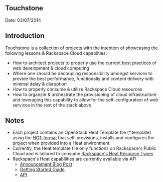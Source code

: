 ## Touchstone
Date: 03/07/2014

## Introduction
Touchstone is a collection of projects with the intention of showcasing the following lessons & Rackspace Cloud capabilties:

  * How to architect projects to properly use the current best practices of web development & cloud computing
  * Where one should be decoupling responsibility amongst services to provide the best performance, functionaliy and content delivery with minimal delay & disruption
  * How to properly consume & utilize Rackspace Cloud resources
  * How to organzie & orchestrate the provisioning of cloud infrastructure and leveraging this capability to allow for the self-configuration of web services in the rest of the stack above

## Notes
  * Each project contains an OpenStack Heat Template file (*.template) using the [HOT format](http://docs.openstack.org/developer/heat/template_guide/hot_guide.html) that self-provisions, installs and configures the project when provided into a Heat environment.
  * Currently, the Heat template file only functions on Rackspace's Public Cloud and is tailored to consume [Rackspace's Heat Resource Types](http://andersonvom.github.io/openstack_docs/template_guide/contrib.html)
  * Rackspace's Heat capabilities are currently available via API
    * [Announcement Blog Post](http://www.rackspace.com/blog/cloud-orchestration-automating-deployments-of-full-stack-configurations/)
    * [Getting Started Guide](http://docs.rackspace.com/orchestration/api/v1/orchestration-getting-started/content/DB_Overview.html)
    * [API](http://docs.rackspace.com/orchestration/api/v1/orchestration-devguide/content/overview.html)
